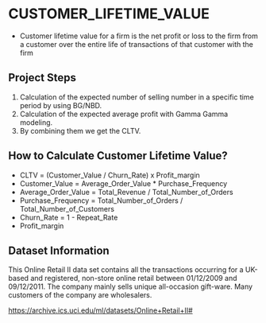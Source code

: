 # CUSTOMER_LIFETIME_VALUE

* Customer lifetime value for a firm is the net profit or loss to the firm from a customer over the entire life of transactions of that customer with the firm


## Project Steps

1. Calculation of the expected number of selling number in a specific time period by using BG/NBD.
2. Calculation of the expected average profit with Gamma Gamma modeling.
3. By combining them we get the CLTV.


## How to Calculate Customer Lifetime Value?

* CLTV = (Customer_Value / Churn_Rate) x Profit_margin
* Customer_Value = Average_Order_Value * Purchase_Frequency
* Average_Order_Value = Total_Revenue / Total_Number_of_Orders
* Purchase_Frequency =  Total_Number_of_Orders / Total_Number_of_Customers
* Churn_Rate = 1 - Repeat_Rate
* Profit_margin


## Dataset Information

This Online Retail II data set contains all the transactions occurring for a UK-based and registered, non-store online retail between 01/12/2009 and 09/12/2011. The company mainly sells unique all-occasion gift-ware. Many customers of the company are wholesalers.

https://archive.ics.uci.edu/ml/datasets/Online+Retail+II#
